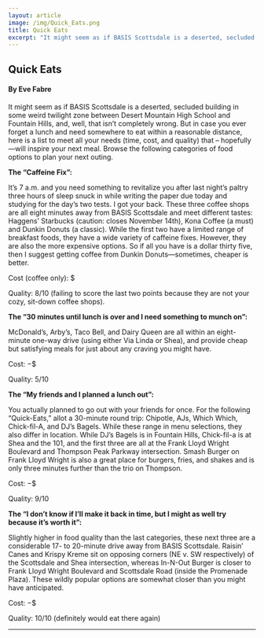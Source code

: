 ```yaml
---
layout: article
image: /img/Quick_Eats.png
title: Quick Eats
excerpt: "It might seem as if BASIS Scottsdale is a deserted, secluded building in some weird twilight zone between Desert Mountain High School and Fountain Hills, and, well, that isn’t completely wrong. But in case you ever forget a lunch and need somewhere to eat within a reasonable distance, here is a list to meet all your needs (time, cost, and quality) that – hopefully—will inspire your next meal."
---
```


<h2>Quick Eats</h2>
<h4>By Eve Fabre</h4>

It might seem as if BASIS Scottsdale is a deserted, secluded building in some weird twilight zone between Desert Mountain High School and Fountain Hills, and, well, that isn’t completely wrong. But in case you ever forget a lunch and need somewhere to eat within a reasonable distance, here is a list to meet all your needs (time, cost, and quality) that – hopefully—will inspire your next meal. Browse the following categories of food options to plan your next outing. 

<b>The “Caffeine Fix”:</b>

It’s 7 a.m. and you need something to revitalize you after last night’s paltry three hours of sleep snuck in while writing the paper due today and studying for the day’s two tests. I got your back. These three coffee shops are all eight minutes away from BASIS Scottsdale and meet different tastes: Haggens’ Starbucks (caution: closes November 14th), Kona Coffee (a must) and Dunkin Donuts (a classic). While the first two have a limited range of breakfast foods, they have a wide variety of caffeine fixes. However, they are also the more expensive options. So if all you have is a dollar thirty five, then I suggest getting coffee from Dunkin Donuts—sometimes, cheaper is better.

Cost (coffee only): $

Quality: 8/10 (failing to score the last two points because they are not your cozy, sit-down coffee shops).

<b>The “30 minutes until lunch is over and I need something to munch on”:</b>

McDonald’s, Arby’s, Taco Bell, and Dairy Queen are all within an eight-minute one-way drive (using either Via Linda or Shea), and provide cheap but satisfying meals for just about any craving you might have. 

Cost: $-$$

Quality: 5/10

<b>The “My friends and I planned a lunch out”:</b>

You actually planned to go out with your friends for once. For the following “Quick-Eats,” allot a 30-minute round trip: Chipotle, AJs, Which Which, Chick-fil-A, and DJ’s Bagels. While these range in menu selections, they also differ in location. While DJ’s Bagels is in Fountain Hills, Chick-fil-a is at Shea and the 101, and the first three are all at the Frank Lloyd Wright Boulevard and Thompson Peak Parkway intersection. Smash Burger on Frank Lloyd Wright is also a great place for burgers, fries, and shakes and is only three minutes further than the trio on Thompson. 

Cost: $-$$

Quality: 9/10

<b>The “I don’t know if I’ll make it back in time, but I might as well try because it’s worth it”:</b>

Slightly higher in food quality than the last categories, these next three are a considerable 17- to 20-minute drive away from BASIS Scottsdale. Raisin’ Canes and Krispy Kreme sit on opposing corners (NE v. SW respectively) of the Scottsdale and Shea intersection, whereas In-N-Out Burger is closer to Frank Lloyd Wright Boulevard and Scottsdale Road (inside the Promenade Plaza). These wildly popular options are somewhat closer than you might have anticipated. 

Cost: $-$$

Quality: 10/10 (definitely would eat there again) 

<hr style="border-color:#7D7D7D;height:0.5px;">
